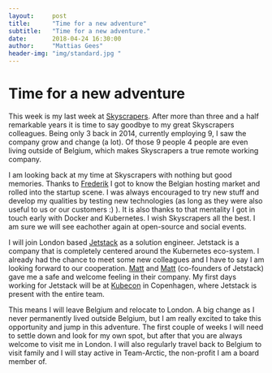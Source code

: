 ```yaml
---
layout:     post
title:      "Time for a new adventure"
subtitle:   "Time for a new adventure."
date:       2018-04-24 16:30:00
author:     "Mattias Gees"
header-img: "img/standard.jpg "
---
```


# Time for a new adventure

This week is my last week at [Skyscrapers](http://skyscrapers.eu). After more than three and a half remarkable years it is time to say goodbye to my great Skyscrapers colleagues. Being only 3 back in 2014, currently employing 9, I saw the company grow and change (a lot). Of those 9 people 4 people are even living outside of Belgium, which makes Skyscrapers a true remote working company.

I am looking back at my time at Skyscrapers with nothing but good memories. Thanks to [Frederik](https://twitter.com/fdenkens) I got to know the Belgian hosting market and rolled into the startup scene. I was always encouraged to try new stuff and develop my qualities by testing new technologies (as long as they were also useful to us or our customers :) ). It is also thanks to that mentality I got in touch early with Docker and Kubernetes. I wish Skyscrapers all the best. I am sure we will see eachother again at open-source and social events. 

I will join London based [Jetstack](https://www.jetstack.io) as a solution engineer. Jetstack is a company that is completely centered around the Kubernetes eco-system. I already had the chance to meet some new colleagues and I have to say I am looking forward to our cooperation. [Matt](https://www.jetstack.io/about/mattbarker/#) and [Matt](https://www.jetstack.io/about/mattbates/) (co-founders of Jetstack) gave me a safe and welcome feeling in their company. My first days working for Jetstack will be at [Kubecon](https://events.linuxfoundation.org/events/kubecon-cloudnativecon-europe-2018/) in Copenhagen, where Jetstack is present with the entire team.

This means I will leave Belgium and relocate to London. A big change as I never permanently lived outside Belgium, but I am really excited to take this opportunity and jump in this adventure. The first couple of weeks I will need to settle down and look for my own spot, but after that you are always welcome to visit me in London. I will also regularly travel back to Belgium to visit family and I will stay active in Team-Arctic, the non-profit I am a board member of.
